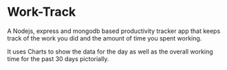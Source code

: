 # Work-Track
A Nodejs, express and mongodb based productivity tracker app that keeps track of the work you did and the amount of time you spent working.

It uses Charts to show the data for the day as well as the overall working time for the past 30 days pictorially. 
